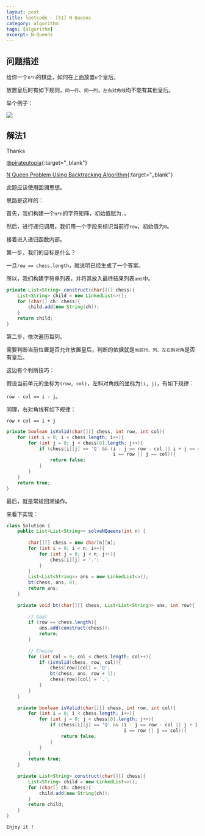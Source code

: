 ```yaml
---
layout: post
title: leetcode - [51] N-Queens
category: algorithm
tags: [algorithm]
excerpt: N-Queens
---
```


## 问题描述  

给你一个`n*n`的棋盘，如何在上面放置`n`个皇后。  

放置皇后时有如下规则，`同一行`、`同一列`，`左右对角线`均不能有其他皇后。  


举个例子：  

![](https://yyc-images.oss-cn-beijing.aliyuncs.com/leetcode_51_demo.png)  



## 解法1  

Thanks 

[@pirateutopia](https://leetcode.com/problems/n-queens/discuss/19805/My-easy-understanding-Java-Solution){:target="_blank"}  

[N Queen Problem Using Backtracking Algorithm](https://www.youtube.com/watch?v=xouin83ebxE){:target="_blank"}  

此题应该使用回溯思想。  

思路是这样的： 

首先，我们构建一个`n*n`的字符矩阵，初始值赋为`.`。  

然后，进行递归调用，我们用一个字段来标识当前行`row`，初始值为`0`。  

接着进入递归函数内部。  

第一步，我们的目标是什么？  

一旦`row == chess.length`，就说明已经生成了一个答案。  

所以，我们构建字符串列表，并将其放入最终结果列表`ans`中。  

``` java
private List<String> construct(char[][] chess){
    List<String> child = new LinkedList<>();
    for (char[] ch: chess){
        child.add(new String(ch));
    }
    return child;
}
```

第二步，依次遍历每列。  

需要判断当前位置是否允许放置皇后，判断的依据就是`当前行、列、左右斜对角`是否有皇后。  

这边有个判断技巧：  

假设当前单元的坐标为`(row, col)`，左斜对角线的坐标为`(i, j)`，有如下规律：  

`row - col == i - j`。  

同理，右对角线有如下规律：  

`row + col == i + j`  

``` java
private boolean isValid(char[][] chess, int row, int col){
    for (int i = 0; i < chess.length; i++){
        for (int j = 0; j < chess[0].length; j++){
            if (chess[i][j] == 'Q' && (i - j == row - col || i + j == row + col ||  
                                       i == row || j == col)){
                return false;
            }
        }
    }
    return true;
}
```

最后，就是常规回溯操作。  


来看下实现：  


``` java
class Solution {
    public List<List<String>> solveNQueens(int n) {
        
        char[][] chess = new char[n][n];
        for (int i = 0; i < n; i++){
            for (int j = 0; j < n; j++){
                chess[i][j] = '.';
            }
        }
        List<List<String>> ans = new LinkedList<>();
        bt(chess, ans, 0);
        return ans;
    }
    
    private void bt(char[][] chess, List<List<String>> ans, int row){
        
        // Goal
        if (row == chess.length){
            ans.add(construct(chess));
            return;
        }
        
        // Choice
        for (int col = 0; col < chess.length; col++){
            if (isValid(chess, row, col)){
                chess[row][col] = 'Q';
                bt(chess, ans, row + 1);
                chess[row][col] = '.';
            }
        }
    }
    
    private boolean isValid(char[][] chess, int row, int col){
        for (int i = 0; i < chess.length; i++){
            for (int j = 0; j < chess[0].length; j++){
                if (chess[i][j] == 'Q' && (i - j == row - col || j + i == col + row ||  
                                           i == row || j == col)){
                    return false;
                }
            }
        }
        return true;
    }
    
    private List<String> construct(char[][] chess){
        List<String> child = new LinkedList<>();
        for (char[] ch: chess){
            child.add(new String(ch));
        }
        return child;
    }
}

```

`Enjoy it ! `